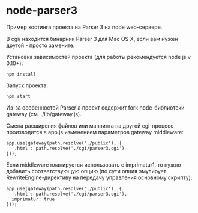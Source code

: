 # node-parser3

Пример хостинга проекта на Parser 3 на node web-сервере.

В cgi/ находится бинарник Parser 3 для Mac OS X, если вам нужен другой - просто замените.

Установка зависимостей проекта (для работы рекомендуется node js v 0.10+):

```
npm install
```

Запуск проекта:

```
npm start
```

Из-за особенностей Parser'а проект содержит fork node-библиотеки gateway (см. ./lib/gateway.js).

Смена расширения файлов или маппинга на другой cgi-процесс производится в app.js изменением параметров gateway middleware:

```
app.use(gateway(path.resolve('./public'), {
  '.html': path.resolve('./cgi/parser3.cgi')
}));
```

Если middleware планируется использовать с imprimatur1, то нужно добавить соответствующую опцию (по сути опция эмулирует RewriteEngine-директиву на передачу управления основному скрипту):

```
app.use(gateway(path.resolve('./public'), {
  '.html': path.resolve('./cgi/parser3.cgi'),
  imprimatur: true
}));
```
